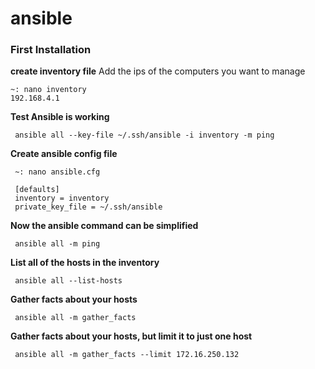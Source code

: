 # ansible
### First Installation
**create inventory file**
Add the ips of the computers you want to manage
```
~: nano inventory
192.168.4.1
```

**Test Ansible is working**
```
 ansible all --key-file ~/.ssh/ansible -i inventory -m ping
```


**Create ansible config file**
```
 ~: nano ansible.cfg
 
 [defaults]
 inventory = inventory
 private_key_file = ~/.ssh/ansible
```


**Now the ansible command can be simplified**
```
 ansible all -m ping
```


**List all of the hosts in the inventory**
```
 ansible all --list-hosts
```


**Gather facts about your hosts**
```
 ansible all -m gather_facts
```


**Gather facts about your hosts, but limit it to just one host**
```
 ansible all -m gather_facts --limit 172.16.250.132
```
